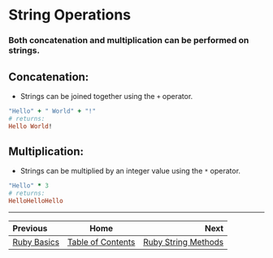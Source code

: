 # String Operations

### Both concatenation and multiplication can be performed on strings.

## Concatenation:

*	Strings can be joined together using the `+` operator.


```ruby
"Hello" + " World" + "!"
# returns:
Hello World!
```

## Multiplication:

*	Strings can be multiplied by an integer value using the `*` operator.


```ruby
"Hello" * 3
# returns:
HelloHelloHello
```

---

| Previous | Home | Next |
| :---         |     :---:      |          ---: |
| [Ruby Basics](Ruby-Strings)   | [Table of Contents](Ruby-Strings)      | [Ruby String Methods](Ruby-String-Methods)    |
